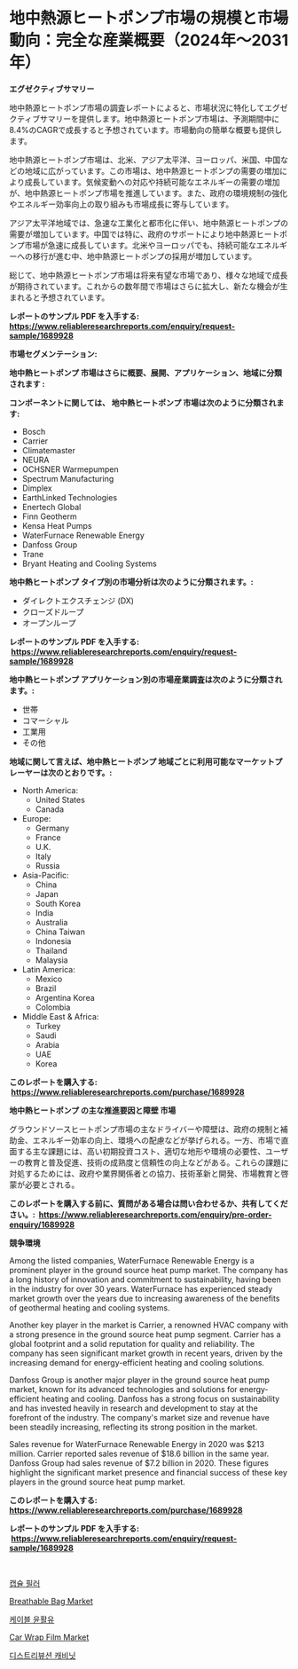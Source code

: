 <p><h1>地中熱源ヒートポンプ市場の規模と市場動向：完全な産業概要（2024年〜2031年）</h1></p><p><strong>エグゼクティブサマリー</strong></p>
<p><p>地中熱源ヒートポンプ市場の調査レポートによると、市場状況に特化してエグゼクティブサマリーを提供します。地中熱源ヒートポンプ市場は、予測期間中に8.4%のCAGRで成長すると予想されています。市場動向の簡単な概要も提供します。</p><p>地中熱源ヒートポンプ市場は、北米、アジア太平洋、ヨーロッパ、米国、中国などの地域に広がっています。この市場は、地中熱源ヒートポンプの需要の増加により成長しています。気候変動への対応や持続可能なエネルギーの需要の増加が、地中熱源ヒートポンプ市場を推進しています。また、政府の環境規制の強化やエネルギー効率向上の取り組みも市場成長に寄与しています。</p><p>アジア太平洋地域では、急速な工業化と都市化に伴い、地中熱源ヒートポンプの需要が増加しています。中国では特に、政府のサポートにより地中熱源ヒートポンプ市場が急速に成長しています。北米やヨーロッパでも、持続可能なエネルギーへの移行が進む中、地中熱源ヒートポンプの採用が増加しています。</p><p>総じて、地中熱源ヒートポンプ市場は将来有望な市場であり、様々な地域で成長が期待されています。これからの数年間で市場はさらに拡大し、新たな機会が生まれると予想されています。</p></p>
<p><strong>レポートのサンプル PDF を入手する: <a href="https://www.reliableresearchreports.com/enquiry/request-sample/1689928">https://www.reliableresearchreports.com/enquiry/request-sample/1689928</a></strong></p>
<p><strong>市場セグメンテーション:</strong></p>
<p><strong> 地中熱ヒートポンプ 市場はさらに概要、展開、アプリケーション、地域に分類されます :</strong></p>
<p><strong>コンポーネントに関しては、 地中熱ヒートポンプ 市場は次のように分類されます: &nbsp;</strong></p>
<p><ul><li>Bosch</li><li>Carrier</li><li>Climatemaster</li><li>NEURA</li><li>OCHSNER Warmepumpen</li><li>Spectrum Manufacturing</li><li>Dimplex</li><li>EarthLinked Technologies</li><li>Enertech Global</li><li>Finn Geotherm</li><li>Kensa Heat Pumps</li><li>WaterFurnace Renewable Energy</li><li>Danfoss Group</li><li>Trane</li><li>Bryant Heating and Cooling Systems</li></ul></p>
<p><strong> 地中熱ヒートポンプ タイプ別の市場分析は次のように分類されます。:</strong></p>
<p><ul><li>ダイレクトエクスチェンジ (DX)</li><li>クローズドループ</li><li>オープンループ</li></ul></p>
<p><strong>レポートのサンプル PDF を入手する: &nbsp;<a href="https://www.reliableresearchreports.com/enquiry/request-sample/1689928">https://www.reliableresearchreports.com/enquiry/request-sample/1689928</a></strong></p>
<p><strong> 地中熱ヒートポンプ アプリケーション別の市場産業調査は次のように分類されます。:</strong></p>
<p><ul><li>世帯</li><li>コマーシャル</li><li>工業用</li><li>その他</li></ul></p>
<p><strong>地域に関して言えば、地中熱ヒートポンプ 地域ごとに利用可能なマーケットプレーヤーは次のとおりです。:</strong></p>
<p><ul>
    <li>
        North America:
        <ul>
            <li>United States</li>
            <li>Canada</li>
        </ul>
    </li>
    <li>
        Europe:
        <ul>
            <li>Germany</li>
            <li>France</li>
            <li>U.K.</li>
            <li>Italy</li>
            <li>Russia</li>
        </ul>
    </li>
    <li>
        Asia-Pacific:
        <ul>
            <li>China</li>
            <li>Japan</li>
            <li>South Korea</li>
            <li>India</li>
            <li>Australia</li>
            <li>China Taiwan</li>
            <li>Indonesia</li>
            <li>Thailand</li>
            <li>Malaysia</li>
        </ul>
    </li>
    <li>
        Latin America:
        <ul>
            <li>Mexico</li>
            <li>Brazil</li>
            <li>Argentina Korea</li>
            <li>Colombia</li>
        </ul>
    </li>
    <li>
        Middle East & Africa:
        <ul>
            <li>Turkey</li>
            <li>Saudi</li>
            <li>Arabia</li>
            <li>UAE</li>
            <li>Korea</li>
        </ul>
    </li>
    </ul></p>
<p><strong>このレポートを購入する: &nbsp;<a href="https://www.reliableresearchreports.com/purchase/1689928">https://www.reliableresearchreports.com/purchase/1689928</a></strong></p>
<p><strong>地中熱ヒートポンプ の主な推進要因と障壁 市場</strong></p>
<p><p>グラウンドソースヒートポンプ市場の主なドライバーや障壁は、政府の規制と補助金、エネルギー効率の向上、環境への配慮などが挙げられる。一方、市場で直面する主な課題には、高い初期投資コスト、適切な地形や環境の必要性、ユーザーの教育と普及促進、技術の成熟度と信頼性の向上などがある。これらの課題に対処するためには、政府や業界関係者との協力、技術革新と開発、市場教育と啓蒙が必要とされる。</p></p>
<p><strong>このレポートを購入する前に、質問がある場合は問い合わせるか、共有してください。:&nbsp; <a href="https://www.reliableresearchreports.com/enquiry/pre-order-enquiry/1689928">https://www.reliableresearchreports.com/enquiry/pre-order-enquiry/1689928</a></strong></p>
<p><strong>競争環境</strong></p>
<p><p>Among the listed companies, WaterFurnace Renewable Energy is a prominent player in the ground source heat pump market. The company has a long history of innovation and commitment to sustainability, having been in the industry for over 30 years. WaterFurnace has experienced steady market growth over the years due to increasing awareness of the benefits of geothermal heating and cooling systems.</p><p>Another key player in the market is Carrier, a renowned HVAC company with a strong presence in the ground source heat pump segment. Carrier has a global footprint and a solid reputation for quality and reliability. The company has seen significant market growth in recent years, driven by the increasing demand for energy-efficient heating and cooling solutions.</p><p>Danfoss Group is another major player in the ground source heat pump market, known for its advanced technologies and solutions for energy-efficient heating and cooling. Danfoss has a strong focus on sustainability and has invested heavily in research and development to stay at the forefront of the industry. The company's market size and revenue have been steadily increasing, reflecting its strong position in the market.</p><p>Sales revenue for WaterFurnace Renewable Energy in 2020 was $213 million. Carrier reported sales revenue of $18.6 billion in the same year. Danfoss Group had sales revenue of $7.2 billion in 2020. These figures highlight the significant market presence and financial success of these key players in the ground source heat pump market.</p></p>
<p><strong>このレポートを購入する: &nbsp; <a href="https://www.reliableresearchreports.com/purchase/1689928">https://www.reliableresearchreports.com/purchase/1689928</a></strong></p>
<p><strong>レポートのサンプル PDF を入手する: &nbsp;<a href="https://www.reliableresearchreports.com/enquiry/request-sample/1689928">https://www.reliableresearchreports.com/enquiry/request-sample/1689928</a></strong><strong></strong></p>
<p>&nbsp;</p>
<p><p><a href="https://github.com/vs019sa3m8x/Market-Research-Report-List-1/blob/main/9942033191747.md">캡슐 필러</a></p><p><a href="https://view.publitas.com/reportprime-1/global-breathable-bag-market-by-types-applications-and-major-players-with-regional-growth-rate-analysis-and-development-situation-from-2024-to-2031/">Breathable Bag Market</a></p><p><a href="https://medium.com/@boydsmitham726/quot-2024-2031-%EA%B8%B0%EA%B0%84%EC%9D%84-%EC%9C%84%ED%95%9C-%EC%BC%80%EC%9D%B4%EB%B8%94-%EC%9C%A4%ED%99%9C%EC%A0%9C-%EC%8B%9C%EC%9E%A5-%EB%8F%99%ED%96%A5%EA%B3%BC-%EC%8B%9C%EC%9E%A5-%EB%B6%84%EC%84%9D-%EC%98%88%EC%B8%A1-quot-297976b72a28">케이블 윤활유</a></p><p><a href="https://issuu.com/reportprime-2/docs/car-wrap-film-market-size-2030.pptx">Car Wrap Film Market</a></p><p><a href="https://github.com/lzrvbyqzftro57/Market-Research-Report-List-1/blob/main/2861549191746.md">디스트리뷰션 캐비닛</a></p></p>